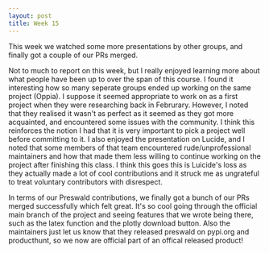 ```yaml
---
layout: post
title: Week 15
---
```


This week we watched some more presentations by other groups, and finally got a couple of our PRs merged.
<!--more-->
Not to much to report on this week, but I really enjoyed learning more about what people have been up to over the span of this course. I found it interesting how so many seperate groups ended up working on the same project (Oppia). I suppose it seemed appropriate to work on as a first project when they were researching back in Februrary. However, I noted that they realised it wasn't as perfect as it seemed as they got more acquainted, and encountered some issues with the community. I think this reinforces the notion I had that it is very important to pick a project well before committing to it. I also enjoyed the presentation on Lucide, and I noted that some members of that team encountered rude/unprofessional maintainers and how that made them less willing to continue working on the project after finishing this class. I think this goes this is Luicide's loss as they actually made a lot of cool contributions and it struck me as ungrateful to treat voluntary contributors with disrespect.

In terms of our Preswald contributions, we finally got a bunch of our PRs merged successfully which felt great. It's so cool going through the official main branch of the project and seeing features that we wrote being there, such as the latex function and the plotly download button. Also the maintainers just let us know that they released preswald on pypi.org and producthunt, so we now are official part of an offical released product! 